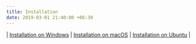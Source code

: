 ```yaml
---
title: Installation
date: 2019-03-01 21:40:00 +06:30
---
```


| [Installation on Windows](/installation/windows) | [Installation on macOS](/installation/macos) | [Installation on Ubuntu](/installation/ubuntu) |